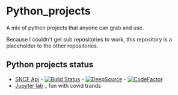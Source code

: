 # Python_projects

A mix of python projects that anyone can grab and use.

Because I couldn't get sub repositories to work, this repository is a placeholder to the other repositories.

## Python projects status

- [SNCF Api](https://github.com/matthew73210/sncf_api) - [![Build Status](https://travis-ci.com/matthew73210/sncf_api.svg?branch=master)](https://travis-ci.com/matthew73210/sncf_api) - [![DeepSource](https://static.deepsource.io/deepsource-badge-light-mini.svg)](https://deepsource.io/gh/matthew73210/sncf_api/?ref=repository-badge) - [![CodeFactor](https://www.codefactor.io/repository/github/matthew73210/sncf_api/badge)](https://www.codefactor.io/repository/github/matthew73210/sncf_api)
- [Jupyter lab](https://github.com/matthew73210/covid-random) _ fun with covid trands
